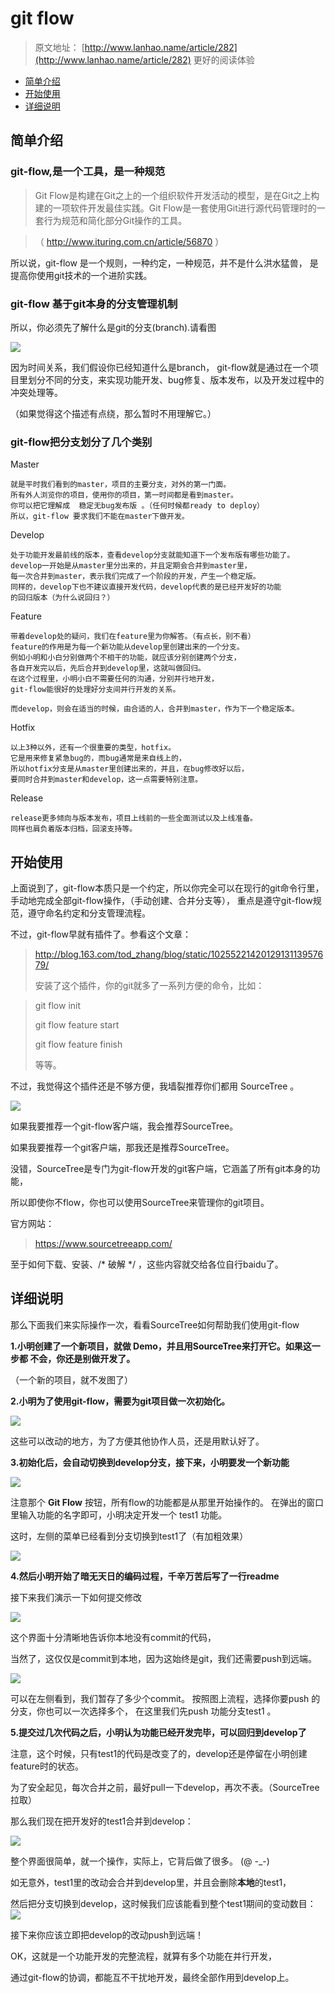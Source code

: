 # git flow

> 原文地址： [http://www.lanhao.name/article/282](http://www.lanhao.name/article/282)  更好的阅读体验

- [简单介绍](#c1)
- [开始使用](#c2)
- [详细说明](#c3)



## <a id="c1">简单介绍</a>
### git-flow,是一个工具，是一种规范
		
> 	Git Flow是构建在Git之上的一个组织软件开发活动的模型，是在Git之上构建的一项软件开发最佳实践。Git Flow是一套使用Git进行源代码管理时的一套行为规范和简化部分Git操作的工具。

> （ http://www.ituring.com.cn/article/56870 ）

所以说，git-flow 是一个规则，一种约定，一种规范，并不是什么洪水猛兽，
是提高你使用git技术的一个进阶实践。


### git-flow 基于git本身的分支管理机制
所以，你必须先了解什么是git的分支(branch).请看图

![](https://raw.githubusercontent.com/quickhack/translations/master/git-workflows-and-tutorials/images/git-workflow-release-cycle-2feature.png)

因为时间关系，我们假设你已经知道什么是branch，
git-flow就是通过在一个项目里划分不同的分支，来实现功能开发、bug修复、版本发布，以及开发过程中的冲突处理等。

（如果觉得这个描述有点绕，那么暂时不用理解它。）

### git-flow把分支划分了几个类别
Master
	
	就是平时我们看到的master，项目的主要分支，对外的第一门面。
	所有外人浏览你的项目，使用你的项目，第一时间都是看到master。
	你可以把它理解成  稳定无bug发布版 。（任何时候都ready to deploy）
	所以，git-flow 要求我们不能在master下做开发。
	
Develop

	处于功能开发最前线的版本，查看develop分支就能知道下一个发布版有哪些功能了。
	develop一开始是从master里分出来的，并且定期会合并到master里，
	每一次合并到master，表示我们完成了一个阶段的开发，产生一个稳定版。
	同样的，develop下也不建议直接开发代码，develop代表的是已经开发好的功能
	的回归版本（为什么说回归？）
	
Feature

	带着develop处的疑问，我们在feature里为你解答。（有点长，别不看）
	feature的作用是为每一个新功能从develop里创建出来的一个分支。
	例如小明和小白分别做两个不相干的功能，就应该分别创建两个分支，
	各自开发完以后，先后合并到develop里，这就叫做回归。
	在这个过程里，小明小白不需要任何的沟通，分别并行地开发，
	git-flow能很好的处理好分支间并行开发的关系。
	
	而develop，则会在适当的时候，由合适的人，合并到master，作为下一个稳定版本。
	
Hotfix

	以上3种以外，还有一个很重要的类型，hotfix。
	它是用来修复紧急bug的，而bug通常是来自线上的，
	所以hotfix分支是从master里创建出来的，并且，在bug修改好以后，
	要同时合并到master和develop，这一点需要特别注意。
	
Release

	release更多倾向与版本发布，项目上线前的一些全面测试以及上线准备。
	同样也肩负着版本归档，回滚支持等。

## <a id="c2">开始使用</a>
上面说到了，git-flow本质只是一个约定，所以你完全可以在现行的git命令行里，
手动地完成全部git-flow操作，（手动创建、合并分支等），
重点是遵守git-flow规范，遵守命名约定和分支管理流程。

不过，git-flow早就有插件了。参看这个文章：
> http://blog.163.com/tod_zhang/blog/static/1025522142012913113957679/
> 
> 安装了这个插件，你的git就多了一系列方便的命令，比如：

> git flow init
> 
> git flow feature start
> 
> git flow feature finish  
> 
> 等等。


不过，我觉得这个插件还是不够方便，我墙裂推荐你们都用 SourceTree 。

![](https://www.sourcetreeapp.com/dam/jcr:4c4d9b59-1049-4abc-b773-cc052c17f73c/sourcetree_rgb_slate.png?cdnVersion=fi)

如果我要推荐一个git-flow客户端，我会推荐SourceTree。

如果我要推荐一个git客户端，那我还是推荐SourceTree。

没错，SourceTree是专门为git-flow开发的git客户端，它涵盖了所有git本身的功能，

所以即使你不flow，你也可以使用SourceTree来管理你的git项目。

官方网站：
> https://www.sourcetreeapp.com/

至于如何下载、安装、/* 破解 */ ，这些内容就交给各位自行baidu了。

## <a id="c3">详细说明</a>

那么下面我们来实际操作一次，看看SourceTree如何帮助我们使用git-flow

**1.小明创建了一个新项目，就做 Demo，并且用SourceTree来打开它。如果这一步都
不会，你还是别做开发了。**

（一个新的项目，就不发图了）

**2.小明为了使用git-flow，需要为git项目做一次初始化。**

![](http://lanhao.name/img/upload/1.png)

这些可以改动的地方，为了方便其他协作人员，还是用默认好了。


**3.初始化后，会自动切换到develop分支，接下来，小明要发一个新功能**

![](http://lanhao.name/img/upload/2.png)

注意那个 **Git Flow** 按钮，所有flow的功能都是从那里开始操作的。
在弹出的窗口里输入功能的名字即可，小明决定开发一个 test1 功能。

这时，左侧的菜单已经看到分支切换到test1了（有加粗效果）

![](http://lanhao.name/img/upload/3.png)

**4.然后小明开始了暗无天日的编码过程，千辛万苦后写了一行readme**

接下来我们演示一下如何提交修改

![](http://lanhao.name/img/upload/4.png)

这个界面十分清晰地告诉你本地没有commit的代码，

当然了，这仅仅是commit到本地，因为这始终是git，我们还需要push到远端。

![](http://lanhao.name/img/upload/5.png)

可以在左侧看到，我们暂存了多少个commit。
按照图上流程，选择你要push 的分支，你也可以一次选择多个，
在这里我们先push 功能分支test1 。



**5.提交过几次代码之后，小明认为功能已经开发完毕，可以回归到develop了**

注意，这个时候，只有test1的代码是改变了的，develop还是停留在小明创建feature时的状态。

为了安全起见，每次合并之前，最好pull一下develop，再次不表。（SourceTree拉取）

那么我们现在把开发好的test1合并到develop：

![](http://lanhao.name/img/upload/6.png)

整个界面很简单，就一个操作，实际上，它背后做了很多。   (@  -_-)

如无意外，test1里的改动会合并到develop里，并且会删除**本地**的test1，

然后把分支切换到develop，这时候我们应该能看到整个test1期间的变动数目：
![](http://lanhao.name/img/upload/7.png)

接下来你应该立即把develop的改动push到远端！

OK，这就是一个功能开发的完整流程，就算有多个功能在并行开发，

通过git-flow的协调，都能互不干扰地开发，最终全部作用到develop上。